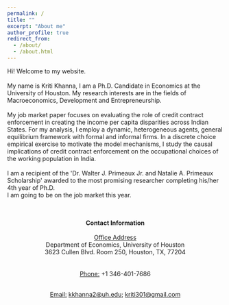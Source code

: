 ```yaml
---
permalink: /
title: ""
excerpt: "About me"
author_profile: true
redirect_from: 
  - /about/
  - /about.html
---
```


Hi! Welcome to my website.  <br />  <br /> 
My name is Kriti Khanna, I am a Ph.D. Candidate in Economics at the University of Houston. My research interests are in the fields of Macroeconomics, Development and Entrepreneurship. <br /> <br /> 
My job market paper focuses on evaluating the role of credit contract enforcement in creating the income per capita disparities across Indian States. For my analysis, I employ a dynamic, heterogeneous agents, general equilibrium framework with formal and informal firms. In a discrete choice empirical exercise to motivate the model mechanisms, I study the causal implications of credit contract enforcement on the occupational choices of the working population in India. <br /> <br /> 
I am a recipient of the 'Dr. Walter J. Primeaux Jr. and Natalie A. Primeaux Scholarship' awarded to the most promising researcher completing his/her 4th year of Ph.D.  <br /> 
I am going to be on the job market this year.
<br/> <br/> <br/> 
<div align="center">

<b>Contact Information </b> <br/> <br/> 
<u>Office Address</u>  <br/> 
Department of Economics, University of Houston <br/> 
3623 Cullen Blvd. Room 250, Houston, TX, 77204 <br/> <br/>  
<u>Phone:</u> +1 346-401-7686 <br/> <br/> 

<u>Email:</u> kkhanna2@uh.edu; kriti301@gmail.com
</div>

